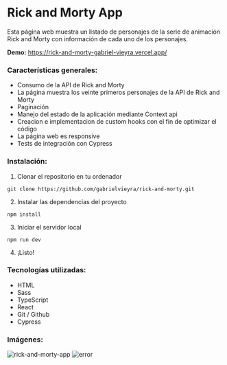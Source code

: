 # Rick and Morty App

Esta página web muestra un listado de personajes de la serie de animación Rick and Morty con información de cada uno de los personajes.

**Demo:** https://rick-and-morty-gabriel-vieyra.vercel.app/

### Características generales:

- Consumo de la API de Rick and Morty
- La página muestra los veinte primeros personajes de la API de Rick and Morty
- Paginación
- Manejo del estado de la aplicación mediante Context api
- Creacion e implementacion de custom hooks con el fin de optimizar el código
- La página web es responsive
- Tests de integración con Cypress

### Instalación:

1. Clonar el repositorio en tu ordenador

```
git clone https://github.com/gabrielvieyra/rick-and-morty.git
```

2. Instalar las dependencias del proyecto

```
npm install
```

3. Iniciar el servidor local

```
npm run dev
```

4. ¡Listo!

### Tecnologías utilizadas:

- HTML
- Sass
- TypeScript
- React
- Git / Github
- Cypress

### Imágenes:

![rick-and-morty-app](https://user-images.githubusercontent.com/47900029/204055912-8d8470cb-6d84-47fc-992b-8926b8b26f36.png)
![error](https://user-images.githubusercontent.com/47900029/206502215-2eea65f3-9954-4258-bb3f-7cb8449803f6.png)
